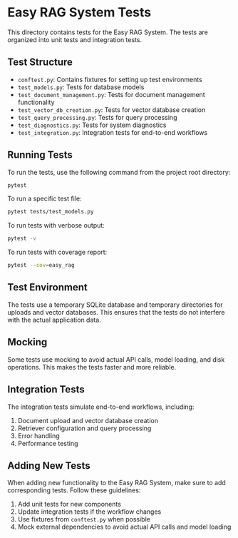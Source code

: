 # Easy RAG System Tests

This directory contains tests for the Easy RAG System. The tests are organized into unit tests and integration tests.

## Test Structure

- `conftest.py`: Contains fixtures for setting up test environments
- `test_models.py`: Tests for database models
- `test_document_management.py`: Tests for document management functionality
- `test_vector_db_creation.py`: Tests for vector database creation
- `test_query_processing.py`: Tests for query processing
- `test_diagnostics.py`: Tests for system diagnostics
- `test_integration.py`: Integration tests for end-to-end workflows

## Running Tests

To run the tests, use the following command from the project root directory:

```bash
pytest
```

To run a specific test file:

```bash
pytest tests/test_models.py
```

To run tests with verbose output:

```bash
pytest -v
```

To run tests with coverage report:

```bash
pytest --cov=easy_rag
```

## Test Environment

The tests use a temporary SQLite database and temporary directories for uploads and vector databases. This ensures that the tests do not interfere with the actual application data.

## Mocking

Some tests use mocking to avoid actual API calls, model loading, and disk operations. This makes the tests faster and more reliable.

## Integration Tests

The integration tests simulate end-to-end workflows, including:

1. Document upload and vector database creation
2. Retriever configuration and query processing
3. Error handling
4. Performance testing

## Adding New Tests

When adding new functionality to the Easy RAG System, make sure to add corresponding tests. Follow these guidelines:

1. Add unit tests for new components
2. Update integration tests if the workflow changes
3. Use fixtures from `conftest.py` when possible
4. Mock external dependencies to avoid actual API calls and model loading